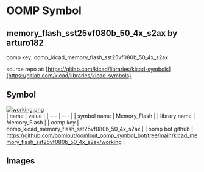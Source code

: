 # OOMP Symbol  
## memory_flash_sst25vf080b_50_4x_s2ax  by arturo182  
  
oomp key: oomp_kicad_memory_flash_sst25vf080b_50_4x_s2ax  
  
source repo at: [https://gitlab.com/kicad/libraries/kicad-symbols](https://gitlab.com/kicad/libraries/kicad-symbols)  
## Symbol  
  
[![working.png](working_600.png)](working.png)  
| name | value | 
| --- | --- | 
| symbol name | Memory_Flash | 
| library name | Memory_Flash | 
| oomp key | oomp_kicad_memory_flash_sst25vf080b_50_4x_s2ax | 
| oomp bot github | https://github.com/oomlout/oomlout_oomp_symbol_bot/tree/main/kicad_memory_flash_sst25vf080b_50_4x_s2ax/working | 
## Images  

